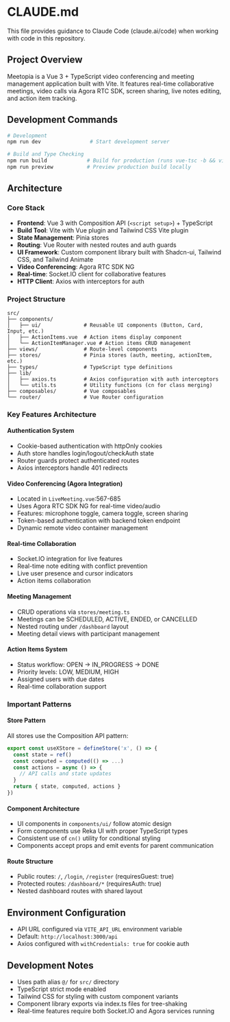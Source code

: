 # CLAUDE.md

This file provides guidance to Claude Code (claude.ai/code) when working with code in this repository.

## Project Overview

Meetopia is a Vue 3 + TypeScript video conferencing and meeting management application built with Vite. It features real-time collaborative meetings, video calls via Agora RTC SDK, screen sharing, live notes editing, and action item tracking.

## Development Commands

```bash
# Development
npm run dev                # Start development server

# Build and Type Checking
npm run build             # Build for production (runs vue-tsc -b && vite build)
npm run preview           # Preview production build locally
```

## Architecture

### Core Stack
- **Frontend**: Vue 3 with Composition API (`<script setup>`) + TypeScript
- **Build Tool**: Vite with Vue plugin and Tailwind CSS Vite plugin
- **State Management**: Pinia stores
- **Routing**: Vue Router with nested routes and auth guards
- **UI Framework**: Custom component library built with Shadcn-ui, Tailwind CSS, and Tailwind Animate
- **Video Conferencing**: Agora RTC SDK NG
- **Real-time**: Socket.IO client for collaborative features
- **HTTP Client**: Axios with interceptors for auth

### Project Structure

```
src/
├── components/
│   ├── ui/              # Reusable UI components (Button, Card, Input, etc.)
│   ├── ActionItems.vue  # Action items display component
│   └── ActionItemManager.vue # Action items CRUD management
├── views/               # Route-level components
├── stores/              # Pinia stores (auth, meeting, actionItem, etc.)
├── types/               # TypeScript type definitions
├── lib/
│   ├── axios.ts         # Axios configuration with auth interceptors
│   └── utils.ts         # Utility functions (cn for class merging)
├── composables/         # Vue composables
└── router/              # Vue Router configuration
```

### Key Features Architecture

#### Authentication System
- Cookie-based authentication with httpOnly cookies
- Auth store handles login/logout/checkAuth state
- Router guards protect authenticated routes
- Axios interceptors handle 401 redirects

#### Video Conferencing (Agora Integration)
- Located in `LiveMeeting.vue`:567-685
- Uses Agora RTC SDK NG for real-time video/audio
- Features: microphone toggle, camera toggle, screen sharing
- Token-based authentication with backend token endpoint
- Dynamic remote video container management

#### Real-time Collaboration
- Socket.IO integration for live features
- Real-time note editing with conflict prevention
- Live user presence and cursor indicators
- Action items collaboration

#### Meeting Management
- CRUD operations via `stores/meeting.ts`
- Meetings can be SCHEDULED, ACTIVE, ENDED, or CANCELLED
- Nested routing under `/dashboard` layout
- Meeting detail views with participant management

#### Action Items System
- Status workflow: OPEN → IN_PROGRESS → DONE
- Priority levels: LOW, MEDIUM, HIGH
- Assigned users with due dates
- Real-time collaboration support

### Important Patterns

#### Store Pattern
All stores use the Composition API pattern:
```typescript
export const useXStore = defineStore('x', () => {
  const state = ref()
  const computed = computed(() => ...)
  const actions = async () => {
    // API calls and state updates
  }
  return { state, computed, actions }
})
```

#### Component Architecture
- UI components in `components/ui/` follow atomic design
- Form components use Reka UI with proper TypeScript types
- Consistent use of `cn()` utility for conditional styling
- Components accept props and emit events for parent communication

#### Route Structure
- Public routes: `/`, `/login`, `/register` (requiresGuest: true)
- Protected routes: `/dashboard/*` (requiresAuth: true)
- Nested dashboard routes with shared layout

## Environment Configuration

- API URL configured via `VITE_API_URL` environment variable
- Default: `http://localhost:3000/api`
- Axios configured with `withCredentials: true` for cookie auth

## Development Notes

- Uses path alias `@/` for `src/` directory
- TypeScript strict mode enabled
- Tailwind CSS for styling with custom component variants
- Component library exports via index.ts files for tree-shaking
- Real-time features require both Socket.IO and Agora services running